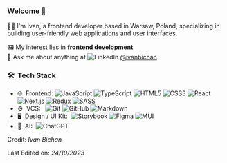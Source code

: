 <h3> Welcome 👋</h3>

👨‍💻 I'm Ivan, a frontend developer based in Warsaw, Poland, specializing in building user-friendly web applications and user interfaces.

🖼️ My interest lies in **frontend development**  
💬 Ask me about anything at ![LinkedIn](https://img.shields.io/badge/linkedin-%230077B5.svg?style=flat&logo=linkedin&logoColor=white) [@ivanbichan](https://www.linkedin.com/in/ivanbichan/)

<h3> 🛠 &nbsp;Tech Stack</h3>



- 🌐 &nbsp;Frontend:&nbsp;![JavaScript](https://img.shields.io/badge/javascript-%23323330.svg?style=flat&logo=javascript&logoColor=%23F7DF1E)  ![TypeScript](https://img.shields.io/badge/typescript-%23007ACC.svg?style=flat&logo=typescript&logoColor=white) ![HTML5](https://img.shields.io/badge/html5-%23E34F26.svg?style=flat&logo&logo=html5&logoColor=white) ![CSS3](https://img.shields.io/badge/css3-%231572B6.svg?style=flat&logo&logo=css3&logoColor=white) ![React](https://img.shields.io/badge/-React-0A1A2F?style=flat&logo=react) ![Next.js](https://img.shields.io/badge/-Next.js-0A1A2F?style=flat&logo=next.js) ![Redux](https://img.shields.io/badge/redux-%23593d88.svg?style=flat&logo=redux&logoColor=white) ![SASS](https://img.shields.io/badge/SASS-hotpink.svg?style=flat&logo=SASS&logoColor=white)
- ⚙️ &nbsp;VCS: &nbsp; ![Git](https://img.shields.io/badge/-Git-0A1A2F?style=flat&logo=git) ![GitHub](https://img.shields.io/badge/github-%23121011.svg?style=flat&logo=github&logoColor=white) ![Markdown](https://img.shields.io/badge/-Markdown-0A1A2F?style=flat&logo=markdown) 
- 🖥 &nbsp;Design / UI Kit:&nbsp; ![Storybook](https://img.shields.io/badge/-Storybook-FF4785?style=flat&logo=storybook&logoColor=white) ![Figma](https://img.shields.io/badge/-Figma-0A1A2F?style=flat&logo=figma) ![MUI](https://img.shields.io/badge/MUI-%230081CB.svg?style=flat&logo=mui&logoColor=white) 
- 🤖 &nbsp;AI:&nbsp; ![ChatGPT](https://img.shields.io/badge/chatGPT-74aa9c?style=flat&logo=openai&logoColor=white)
  <br/>


Credit: *Ivan Bichan*

Last Edited on: *24/10/2023*